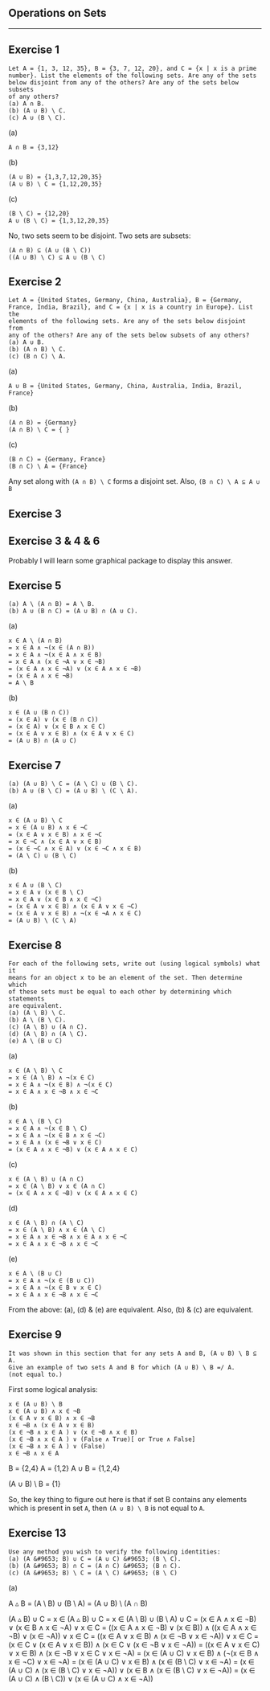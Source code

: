 Operations on Sets
-------------------
-------------------

Exercise 1
-----------

    Let A = {1, 3, 12, 35}, B = {3, 7, 12, 20}, and C = {x | x is a prime
    number}. List the elements of the following sets. Are any of the sets
    below disjoint from any of the others? Are any of the sets below subsets
    of any others?
    (a) A ∩ B.
    (b) (A ∪ B) \ C.
    (c) A ∪ (B \ C).

(a)

    A ∩ B = {3,12}

(b)

    (A ∪ B) = {1,3,7,12,20,35}
    (A ∪ B) \ C = {1,12,20,35}

(c)

    (B \ C) = {12,20}
    A ∪ (B \ C) = {1,3,12,20,35}

No, two sets seem to be disjoint.
Two sets are subsets:

    (A ∩ B) ⊆ (A ∪ (B \ C))
    ((A ∪ B) \ C) ⊆ A ∪ (B \ C)

Exercise 2
----------

    Let A = {United States, Germany, China, Australia}, B = {Germany,
    France, India, Brazil}, and C = {x | x is a country in Europe}. List the
    elements of the following sets. Are any of the sets below disjoint from
    any of the others? Are any of the sets below subsets of any others?
    (a) A ∪ B.
    (b) (A ∩ B) \ C.
    (c) (B ∩ C) \ A.

(a)

    A ∪ B = {United States, Germany, China, Australia, India, Brazil,
    France}

(b)

    (A ∩ B) = {Germany}
    (A ∩ B) \ C = { }

(c)

    (B ∩ C) = {Germany, France}
    (B ∩ C) \ A = {France}

Any set along with `(A ∩ B) \ C` forms a disjoint set. Also, `(B ∩ C)
\ A ⊆ A ∪ B`

Exercise 3
-----------



Exercise 3 & 4 & 6
-------------------

Probably I will learn some graphical package to display this answer.

Exercise 5
-----------

    (a) A \ (A ∩ B) = A \ B.
    (b) A ∪ (B ∩ C) = (A ∪ B) ∩ (A ∪ C).

(a)

    x ∈ A \ (A ∩ B)
    = x ∈ A ∧ ¬(x ∈ (A ∩ B))
    = x ∈ A ∧ ¬(x ∈ A ∧ x ∈ B)
    = x ∈ A ∧ (x ∈ ¬A ∨ x ∈ ¬B)
    = (x ∈ A ∧ x ∈ ¬A) ∨ (x ∈ A ∧ x ∈ ¬B)
    = (x ∈ A ∧ x ∈ ¬B)
    = A \ B

(b)

    x ∈ (A ∪ (B ∩ C))
    = (x ∈ A) ∨ (x ∈ (B ∩ C))
    = (x ∈ A) ∨ (x ∈ B ∧ x ∈ C)
    = (x ∈ A ∨ x ∈ B) ∧ (x ∈ A ∨ x ∈ C)
    = (A ∪ B) ∩ (A ∪ C)

Exercise 7
-----------

    (a) (A ∪ B) \ C = (A \ C) ∪ (B \ C).
    (b) A ∪ (B \ C) = (A ∪ B) \ (C \ A).

(a)

    x ∈ (A ∪ B) \ C
    = x ∈ (A ∪ B) ∧ x ∈ ¬C
    = (x ∈ A ∨ x ∈ B) ∧ x ∈ ¬C
    = x ∈ ¬C ∧ (x ∈ A ∨ x ∈ B)
    = (x ∈ ¬C ∧ x ∈ A) ∨ (x ∈ ¬C ∧ x ∈ B)
    = (A \ C) ∪ (B \ C)

(b)

    x ∈ A ∪ (B \ C)
    = x ∈ A ∨ (x ∈ B \ C)
    = x ∈ A ∨ (x ∈ B ∧ x ∈ ¬C)
    = (x ∈ A ∨ x ∈ B) ∧ (x ∈ A ∨ x ∈ ¬C)
    = (x ∈ A ∨ x ∈ B) ∧ ¬(x ∈ ¬A ∧ x ∈ C)
    = (A ∪ B) \ (C \ A)

Exercise 8
-----------

    For each of the following sets, write out (using logical symbols) what it
    means for an object x to be an element of the set. Then determine which
    of these sets must be equal to each other by determining which statements
    are equivalent.
    (a) (A \ B) \ C.
    (b) A \ (B \ C).
    (c) (A \ B) ∪ (A ∩ C).
    (d) (A \ B) ∩ (A \ C).
    (e) A \ (B ∪ C)

(a)

    x ∈ (A \ B) \ C
    = x ∈ (A \ B) ∧ ¬(x ∈ C)
    = x ∈ A ∧ ¬(x ∈ B) ∧ ¬(x ∈ C)
    = x ∈ A ∧ x ∈ ¬B ∧ x ∈ ¬C

(b)

    x ∈ A \ (B \ C)
    = x ∈ A ∧ ¬(x ∈ B \ C)
    = x ∈ A ∧ ¬(x ∈ B ∧ x ∈ ¬C)
    = x ∈ A ∧ (x ∈ ¬B ∨ x ∈ C)
    = (x ∈ A ∧ x ∈ ¬B) ∨ (x ∈ A ∧ x ∈ C)

(c)

    x ∈ (A \ B) ∪ (A ∩ C)
    = x ∈ (A \ B) ∨ x ∈ (A ∩ C)
    = (x ∈ A ∧ x ∈ ¬B) ∨ (x ∈ A ∧ x ∈ C)

(d)

    x ∈ (A \ B) ∩ (A \ C)
    = x ∈ (A \ B) ∧ x ∈ (A \ C)
    = x ∈ A ∧ x ∈ ¬B ∧ x ∈ A ∧ x ∈ ¬C
    = x ∈ A ∧ x ∈ ¬B ∧ x ∈ ¬C

(e)

    x ∈ A \ (B ∪ C)
    = x ∈ A ∧ ¬(x ∈ (B ∪ C))
    = x ∈ A ∧ ¬(x ∈ B ∨ x ∈ C)
    = x ∈ A ∧ x ∈ ¬B ∧ x ∈ ¬C

From the above: (a), (d) & (e) are equivalent. Also, (b) & (c) are
equivalent.

Exercise 9
-----------

    It was shown in this section that for any sets A and B, (A ∪ B) \ B ⊆ A.
    Give an example of two sets A and B for which (A ∪ B) \ B =/ A.
    (not equal to.)

First some logical analysis:

    x ∈ (A ∪ B) \ B
    x ∈ (A ∪ B) ∧ x ∈ ¬B
    (x ∈ A ∨ x ∈ B) ∧ x ∈ ¬B
    x ∈ ¬B ∧ (x ∈ A ∨ x ∈ B)
    (x ∈ ¬B ∧ x ∈ A ) ∨ (x ∈ ¬B ∧ x ∈ B)
    (x ∈ ¬B ∧ x ∈ A ) ∨ (False ∧ True)[ or True ∧ False]
    (x ∈ ¬B ∧ x ∈ A ) ∨ (False)
    x ∈ ¬B ∧ x ∈ A

B = {2,4}
A = {1,2}
A ∪ B = {1,2,4}

(A ∪ B) \ B = {1}

So, the key thing to figure out here is that if set B contains any
elements which is present in set `A`, then `(A ∪ B) \ B` is not equal
to `A`.

Exercise 13
-----------

    Use any method you wish to verify the following identities:
    (a) (A &#9653; B) ∪ C = (A ∪ C) &#9653; (B \ C).
    (b) (A &#9653; B) ∩ C = (A ∩ C) &#9653; (B ∩ C).
    (c) (A &#9653; B) \ C = (A \ C) &#9653; (B \ C)

(a)

A &#9653; B = (A \ B) ∪ (B \ A) = (A ∪ B) \ (A ∩ B)

(A &#9653; B) ∪ C
= x ∈ (A &#9653; B) ∪ C
= x ∈ (A \ B) ∪ (B \ A) ∪ C
= (x ∈ A ∧ x ∈ ¬B) ∨ (x ∈ B ∧ x ∈ ¬A) ∨ x ∈ C
= ((x ∈ A ∧ x ∈ ¬B) ∨ (x ∈ B)) ∧ ((x ∈ A ∧ x ∈ ¬B) ∨ (x ∈ ¬A)) ∨ x ∈ C
= ((x ∈ A ∨ x ∈ B) ∧ (x ∈ ¬B ∨ x ∈ ¬A)) ∨ x ∈ C
= (x ∈ C ∨ (x ∈ A ∨ x ∈ B)) ∧ (x ∈ C ∨ (x ∈ ¬B ∨ x ∈ ¬A))
= ((x ∈ A ∨ x ∈ C) ∨ x ∈ B) ∧ (x ∈ ¬B ∨ x ∈ C ∨ x ∈ ¬A)
= (x ∈ (A ∪ C) ∨ x ∈ B) ∧ (¬(x ∈ B ∧ x ∈ ¬C) ∨ x ∈ ¬A)
= (x ∈ (A ∪ C) ∨ x ∈ B) ∧ (x ∈ (B \ C) ∨ x ∈ ¬A)
= (x ∈ (A ∪ C) ∧ (x ∈ (B \ C) ∨ x ∈ ¬A)) ∨ (x ∈ B ∧ (x ∈ (B \ C) ∨ x ∈
¬A))
= (x ∈ (A ∪ C) ∧ (B \ C)) ∨ (x ∈ (A ∪ C) ∧ x ∈ ¬A))
